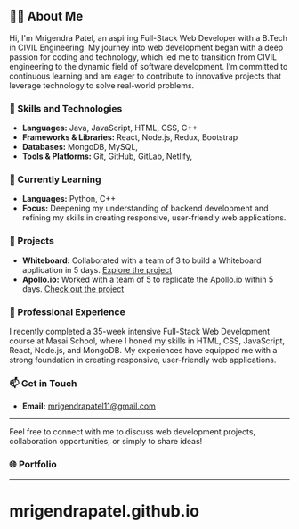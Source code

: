 

## 👩‍💻 About Me

Hi, I'm Mrigendra Patel, an aspiring Full-Stack Web Developer with a B.Tech in CIVIL Engineering. My journey into web development began with a deep passion for coding and technology, which led me to transition from CIVIL engineering to the dynamic field of software development. I’m committed to continuous learning and am eager to contribute to innovative projects that leverage technology to solve real-world problems.

### 🚀 Skills and Technologies

- **Languages:** Java, JavaScript, HTML, CSS, C++
- **Frameworks & Libraries:** React, Node.js, Redux, Bootstrap
- **Databases:** MongoDB, MySQL, 
- **Tools & Platforms:** Git, GitHub, GitLab, Netlify, 


### 🌱 Currently Learning

- **Languages:** Python, C++
- **Focus:** Deepening my understanding of backend development and refining my skills in creating responsive, user-friendly web applications.

### 🧩 Projects

- **Whiteboard:** Collaborated with a team of 3 to build a Whiteboard application in 5 days. [Explore the project](https://669e1ed439ba5f036f246156--golden-eclair-9d611b.netlify.app/#)
- **Apollo.io:** Worked with a team of 5 to replicate the Apollo.io within 5 days. [Check out the project](https://ubiquitous-caramel-ba07c4.netlify.app/)

### 💼 Professional Experience

I recently completed a 35-week intensive Full-Stack Web Development course at Masai School, where I honed my skills in HTML, CSS, JavaScript, React, Node.js, and MongoDB. My experiences have equipped me with a strong foundation in creating responsive, user-friendly web applications.

### 📫 Get in Touch

- **Email:** [mrigendrapatel11@gmail.com](mailto:mrigendrapatel11@gmail.com)

  
---

Feel free to connect with me to discuss web development projects, collaboration opportunities, or simply to share ideas!

### 🌐 Portfolio


---


# mrigendrapatel.github.io
